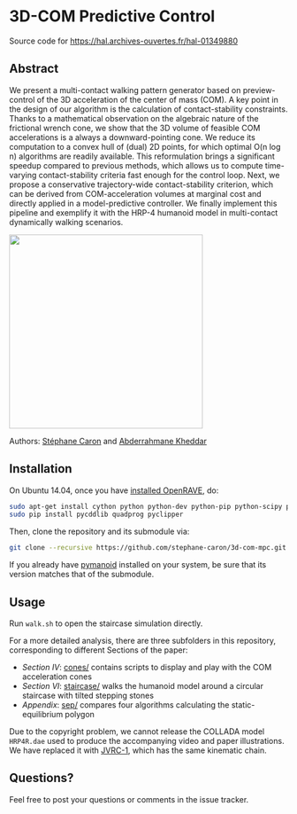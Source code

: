 # 3D-COM Predictive Control

Source code for https://hal.archives-ouvertes.fr/hal-01349880

## Abstract

We present a multi-contact walking pattern generator based on preview-control
of the 3D acceleration of the center of mass (COM). A key point in the design
of our algorithm is the calculation of contact-stability constraints. Thanks to
a mathematical observation on the algebraic nature of the frictional wrench
cone, we show that the 3D volume of feasible COM accelerations is a always a
downward-pointing cone. We reduce its computation to a convex hull of (dual) 2D
points, for which optimal O(n log n) algorithms are readily available. This
reformulation brings a significant speedup compared to previous methods, which
allows us to compute time-varying contact-stability criteria fast enough for
the control loop. Next, we propose a conservative trajectory-wide
contact-stability criterion, which can be derived from COM-acceleration volumes
at marginal cost and directly applied in a model-predictive controller. We
finally implement this pipeline and exemplify it with the HRP-4 humanoid model
in multi-contact dynamically walking scenarios.

<img src="https://scaron.info/images/humanoids-2016.png" height="350" />

Authors:
[Stéphane Caron](https://scaron.info) and
[Abderrahmane Kheddar](http://www.lirmm.fr/lirmm_eng/users/utilisateurs-lirmm/equipes/idh/abderrahmane-kheddar)

## Installation

On Ubuntu 14.04, once you have [installed
OpenRAVE](https://scaron.info/teaching/installing-openrave-on-ubuntu-14.04.html),
do:

```bash
sudo apt-get install cython python python-dev python-pip python-scipy python-shapely
sudo pip install pycddlib quadprog pyclipper
```

Then, clone the repository and its submodule via:

```bash
git clone --recursive https://github.com/stephane-caron/3d-com-mpc.git
```

If you already have [pymanoid](https://github.com/stephane-caron/pymanoid)
installed on your system, be sure that its version matches that of the
submodule.

## Usage

Run ``walk.sh`` to open the staircase simulation directly.

For a more detailed analysis, there are three subfolders in this repository,
corresponding to different Sections of the paper:

- *Section IV*: [cones/](cones/) contains scripts to display and play with the COM
  acceleration cones
- *Section VI*: [staircase/](staircase/) walks the humanoid model around a
  circular staircase with tilted stepping stones
- *Appendix*: [sep/](sep/) compares four algorithms calculating the static-equilibrium
  polygon

Due to the copyright problem, we cannot release the COLLADA model ``HRP4R.dae``
used to produce the accompanying video and paper illustrations. We have
replaced it with
[JVRC-1](https://github.com/stephane-caron/openrave_models/tree/master/JVRC-1),
which has the same kinematic chain.

## Questions?

Feel free to post your questions or comments in the issue tracker.
